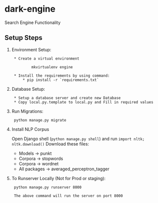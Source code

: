 # dark-engine
Search Engine Functionality


Setup Steps
-----------


1. Environment Setup:

        * Create a virtual environment

                mkvirtualenv engine

        * Install the requirements by using command:
            * pip install -r `requirements.txt`

1. Database Setup:

        * Setup a database server and create new Database
        * Copy local.py.template to local.py and Fill in required values

1. Run Migrations:

        python manage.py migrate

1. Install NLP Corpus

    Open Django shell (`python manage.py shell`) and run `import nltk; nltk.download()`
    Download these files:
    * Models -> punkt
    * Corpora -> stopwords
    * Corpora -> wordnet
    * All packages -> averaged_perceptron_tagger

1. To Runserver Locally (Not for Prod or staging):

        python manage.py runserver 8000

        The above command will run the server on port 8000
